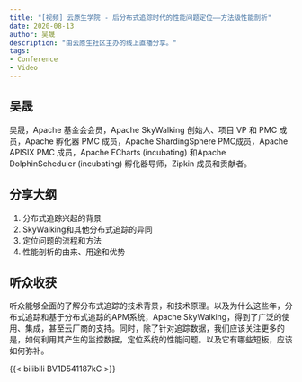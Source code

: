 ```yaml
---
title: "[视频] 云原生学院 - 后分布式追踪时代的性能问题定位——方法级性能剖析"
date: 2020-08-13
author: 吴晟
description: "由云原生社区主办的线上直播分享。"
tags:
- Conference
- Video
---
```


## 吴晟

吴晟，Apache 基金会会员，Apache SkyWalking 创始人、项目 VP 和 PMC 成员，Apache 孵化器 PMC 成员，Apache ShardingSphere PMC成员，Apache APISIX PMC 成员，Apache ECharts (incubating) 和Apache DolphinScheduler (incubating) 孵化器导师，Zipkin 成员和贡献者。

## 分享大纲

1. 分布式追踪兴起的背景
2. SkyWalking和其他分布式追踪的异同
3. 定位问题的流程和方法
4. 性能剖析的由来、用途和优势

## 听众收获

听众能够全面的了解分布式追踪的技术背景，和技术原理。以及为什么这些年，分布式追踪和基于分布式追踪的APM系统，Apache SkyWalking，得到了广泛的使用、集成，甚至云厂商的支持。同时，除了针对追踪数据，我们应该关注更多的是，如何利用其产生的监控数据，定位系统的性能问题。以及它有哪些短板，应该如何弥补。

{{< bilibili BV1D541187kC >}}